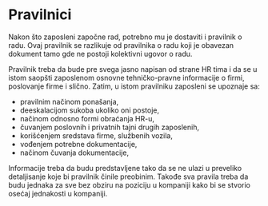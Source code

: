 # Pravilnici

Nakon što zaposleni započne rad, potrebno mu je dostaviti i pravilnik o radu. Ovaj pravilnik se razlikuje od pravilnika o radu koji je obavezan dokument tamo gde ne postoji kolektivni ugovor o radu. 

Pravilnik treba da bude pre svega jasno napisan od strane HR tima i da se u istom saopšti zaposlenom osnovne tehničko-pravne informacije o firmi, poslovanje firme i slično. Zatim, u istom pravilniku zaposleni se upoznaje sa: 

* pravilnim načinom ponašanja, 
* deeskalacijom sukoba ukoliko oni postoje, 
* načinom odnosno formi obraćanja HR-u, 
* čuvanjem poslovnih i privatnih tajni drugih zaposlenih, 
* korišćenjem sredstava firme, službenih vozila, 
* vođenjem potrebne dokumentacije, 
* načinom čuvanja dokumentacije, 

Informacije treba da budu predstavljene tako da se ne ulazi u preveliko detaljisanje koje bi pravilnik činile preobinim. Takođe sva pravila treba da budu jednaka za sve bez obziru na poziciju u kompaniji kako bi se stvorio osećaj jednakosti u kompaniji. 


